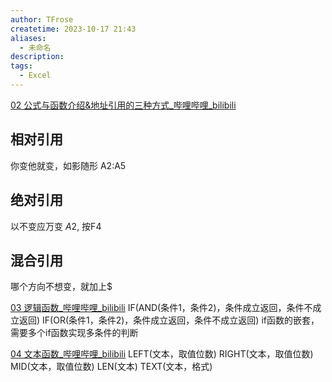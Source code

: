 ```yaml
---
author: TFrose
createtime: 2023-10-17 21:43
aliases:
  - 未命名
description: 
tags:
  - Excel
---
```

[02 公式与函数介绍&地址引用的三种方式_哔哩哔哩_bilibili](https://www.bilibili.com/video/BV17s4y1A7fw?p=6&spm_id_from=pageDriver)
## 相对引用
你变他就变，如影随形 A2:A5

## 绝对引用
以不变应万变 $A$2, 按F4

## 混合引用
哪个方向不想变，就加上$

[03 逻辑函数_哔哩哔哩_bilibili](https://www.bilibili.com/video/BV17s4y1A7fw?p=7&spm_id_from=pageDriver&vd_source=2029b6b0b60ecbc6cf63989bfa56dd26)
IF(AND(条件1，条件2)，条件成立返回，条件不成立返回)
IF(OR(条件1，条件2)，条件成立返回，条件不成立返回)
if函数的嵌套，需要多个if函数实现多条件的判断

[04 文本函数_哔哩哔哩_bilibili](https://www.bilibili.com/video/BV17s4y1A7fw?p=8&spm_id_from=pageDriver&vd_source=2029b6b0b60ecbc6cf63989bfa56dd26)
LEFT(文本，取值位数)
RIGHT(文本，取值位数)
MID(文本，取值位数)
LEN(文本)
TEXT(文本，格式)




